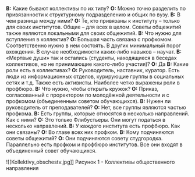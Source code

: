 **В:** Какие бывают коллективы по их типу?
**О:** Можно точно разделить по привязанности к структурному подразделению и общих по вузу.
**В:** В чем разница между ними?
**О:** Те, кто привязаны к институту – только для своих институтов. Общие – для всех в целом. Советы общежитий также являются локальными для своих общежитий.
**В:** Что нужно для вступления в коллектив?
**О:** Большая часть связана с профкомом. Соответственно нужно в нем состоять. В других минимальный порог вхождения. В случае необходимости каких-либо навыков – научат.
**В:** «Мертвые души» так и остались (студенты, находящиеся в беседах коллективов, но не принимающие какого-либо участия)?
**О:** Да
**В:** Какие роли есть в коллективах?
**О:** Руководитель, наставник, куратор. Есть люди из информационных отделов, курирующие группы в социальных сетях и т.д. Также есть активисты. Наиболее четко выражены роли в профбюро.
**В:** Что нужно, чтобы открыть кружок?
**О:** Приказ, согласованный с проректором по молодёжной деятельности и с профкомом (объединенным советом обучающихся).
**В:** Нужен ли руководитель от преподавателей?
**О:** Нет, все группы являются частью профкома.
**В:** Есть группы, которые относятся в несколько направлений. Как с ними?
**О:** Это только Флибустьеры. Они могут податься в несколько направлений.
**В:** У каждого института есть профбюро. Как они связаны?
**О:** Во главе всех них профком.
**В:** Кому подчиняются советы общежитий?
**О:** Они подчиняются совету студгородка. Параллельно есть профком и профбюро институтов. Все они входят в объединенный совет обучающихся.

![[Kollektivy_obschestv.jpg]]
Рисунок 1 - Коллективы общественного направления